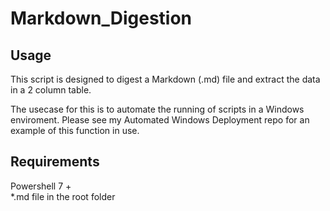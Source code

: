 # Markdown_Digestion

## Usage 

This script is designed to digest a Markdown (.md) file and extract the data in a 2 column table. 

The usecase for this is to automate the running of scripts in a Windows enviroment. 
Please see my Automated Windows Deployment repo for an example of this function in use.

## Requirements 

Powershell 7 + <br/>
*.md file in the root folder 

